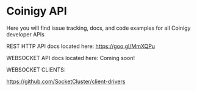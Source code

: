 # Coinigy API

Here you will find issue tracking, docs, and code examples for all Coinigy developer APIs



REST HTTP API docs located here: https://goo.gl/MmXQPu

WEBSOCKET API docs located here: Coming soon!

WEBSOCKET CLIENTS:

https://github.com/SocketCluster/client-drivers
